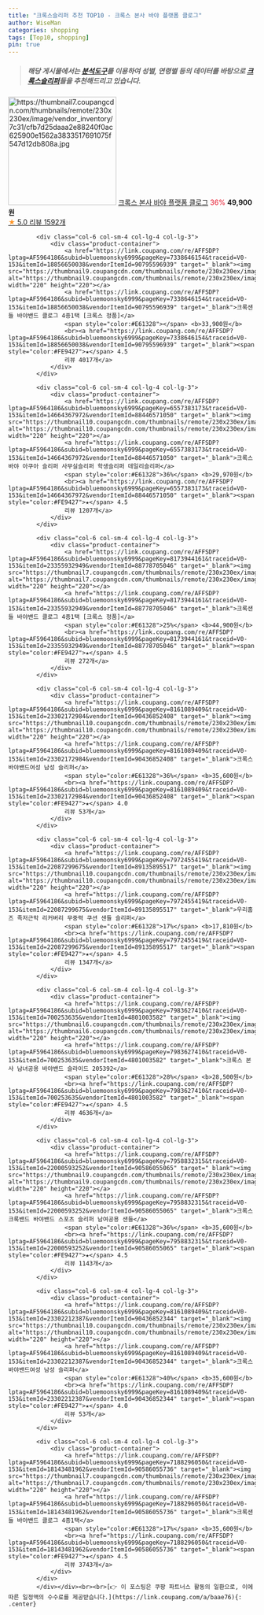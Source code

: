 ```yaml
---
title: "크록스슬리퍼 추천 TOP10 - 크록스 본사 바야 플랫폼 클로그"
author: WiseMan
categories: shopping
tags: [Top10, shopping]
pin: true
---
```


> ##### 해당 게시물에서는 [**분석도구**](https://itemscout.io/)를 이용하여 **성별**, **연령별** 등의 데이터를 바탕으로 [**크록스슬리퍼**](https://link.coupang.com/a/baae76)들을 추천해드리고 있습니다.
<div class="container"><div class="row">
            <div class="col-6 col-sm-4 col-lg-4 col-lg-3">
                <div class="product-container">
                    <a href="https://link.coupang.com/re/AFFSDP?lptag=AF5964186&subid=bluemoonsky6999&pageKey=7158411648&traceid=V0-153&itemId=18010799636&vendorItemId=85166400133" target="_blank"><img src="https://thumbnail7.coupangcdn.com/thumbnails/remote/230x230ex/image/vendor_inventory/7c31/cfb7d25daaa2e88240f0ac625900e1562a3833517691075f547d12db808a.jpg" alt="https://thumbnail7.coupangcdn.com/thumbnails/remote/230x230ex/image/vendor_inventory/7c31/cfb7d25daaa2e88240f0ac625900e1562a3833517691075f547d12db808a.jpg" width="220" height="220"></a>
                    <a href="https://link.coupang.com/re/AFFSDP?lptag=AF5964186&subid=bluemoonsky6999&pageKey=7158411648&traceid=V0-153&itemId=18010799636&vendorItemId=85166400133" target="_blank">크록스 본사 바야 플랫폼 클로그</a>
                    <span style="color:#E61328">36%</span> <b>49,900원</b>
                    <br><a href="https://link.coupang.com/re/AFFSDP?lptag=AF5964186&subid=bluemoonsky6999&pageKey=7158411648&traceid=V0-153&itemId=18010799636&vendorItemId=85166400133" target="_blank"><span style="color:#FE9427">★</span> 5.0
                    리뷰 1592개</a>
                </div>
            </div>
            
            <div class="col-6 col-sm-4 col-lg-4 col-lg-3">
                <div class="product-container">
                    <a href="https://link.coupang.com/re/AFFSDP?lptag=AF5964186&subid=bluemoonsky6999&pageKey=7338646154&traceid=V0-153&itemId=18856650038&vendorItemId=90795596939" target="_blank"><img src="https://thumbnail9.coupangcdn.com/thumbnails/remote/230x230ex/image/vendor_inventory/03e4/0ceed417f92257872820a0f636e59a0ab2967f894e41efd87f4d658cccab.png" alt="https://thumbnail9.coupangcdn.com/thumbnails/remote/230x230ex/image/vendor_inventory/03e4/0ceed417f92257872820a0f636e59a0ab2967f894e41efd87f4d658cccab.png" width="220" height="220"></a>
                    <a href="https://link.coupang.com/re/AFFSDP?lptag=AF5964186&subid=bluemoonsky6999&pageKey=7338646154&traceid=V0-153&itemId=18856650038&vendorItemId=90795596939" target="_blank">크록샌들 바야밴드 클로그 4종1택 [크록스 정품]</a>
                    <span style="color:#E61328"></span> <b>33,900원</b>
                    <br><a href="https://link.coupang.com/re/AFFSDP?lptag=AF5964186&subid=bluemoonsky6999&pageKey=7338646154&traceid=V0-153&itemId=18856650038&vendorItemId=90795596939" target="_blank"><span style="color:#FE9427">★</span> 4.5
                    리뷰 4017개</a>
                </div>
            </div>
            
            <div class="col-6 col-sm-4 col-lg-4 col-lg-3">
                <div class="product-container">
                    <a href="https://link.coupang.com/re/AFFSDP?lptag=AF5964186&subid=bluemoonsky6999&pageKey=6557383173&traceid=V0-153&itemId=14664367972&vendorItemId=88446571050" target="_blank"><img src="https://thumbnail10.coupangcdn.com/thumbnails/remote/230x230ex/image/vendor_inventory/ccb6/7e9272e4d22e54ad8ccc9e7a85dd7e61215ed7a773ef5671522c4961eb23.jpg" alt="https://thumbnail10.coupangcdn.com/thumbnails/remote/230x230ex/image/vendor_inventory/ccb6/7e9272e4d22e54ad8ccc9e7a85dd7e61215ed7a773ef5671522c4961eb23.jpg" width="220" height="220"></a>
                    <a href="https://link.coupang.com/re/AFFSDP?lptag=AF5964186&subid=bluemoonsky6999&pageKey=6557383173&traceid=V0-153&itemId=14664367972&vendorItemId=88446571050" target="_blank">크록스 바야 아쿠아 슬리퍼 사무실슬리퍼 학생슬리퍼 데일리슬리퍼</a>
                    <span style="color:#E61328">36%</span> <b>29,970원</b>
                    <br><a href="https://link.coupang.com/re/AFFSDP?lptag=AF5964186&subid=bluemoonsky6999&pageKey=6557383173&traceid=V0-153&itemId=14664367972&vendorItemId=88446571050" target="_blank"><span style="color:#FE9427">★</span> 4.5
                    리뷰 1207개</a>
                </div>
            </div>
            
            <div class="col-6 col-sm-4 col-lg-4 col-lg-3">
                <div class="product-container">
                    <a href="https://link.coupang.com/re/AFFSDP?lptag=AF5964186&subid=bluemoonsky6999&pageKey=8173944161&traceid=V0-153&itemId=23355932949&vendorItemId=88778705046" target="_blank"><img src="https://thumbnail7.coupangcdn.com/thumbnails/remote/230x230ex/image/vendor_inventory/360d/77b97d04fded605f78048a69c0501652629a52110bd1c2ade5c12e45b4ff.jpg" alt="https://thumbnail7.coupangcdn.com/thumbnails/remote/230x230ex/image/vendor_inventory/360d/77b97d04fded605f78048a69c0501652629a52110bd1c2ade5c12e45b4ff.jpg" width="220" height="220"></a>
                    <a href="https://link.coupang.com/re/AFFSDP?lptag=AF5964186&subid=bluemoonsky6999&pageKey=8173944161&traceid=V0-153&itemId=23355932949&vendorItemId=88778705046" target="_blank">크록샌들 바야밴드 클로그 4종1택 [크록스 정품]</a>
                    <span style="color:#E61328">25%</span> <b>44,900원</b>
                    <br><a href="https://link.coupang.com/re/AFFSDP?lptag=AF5964186&subid=bluemoonsky6999&pageKey=8173944161&traceid=V0-153&itemId=23355932949&vendorItemId=88778705046" target="_blank"><span style="color:#FE9427">★</span> 4.5
                    리뷰 272개</a>
                </div>
            </div>
            
            <div class="col-6 col-sm-4 col-lg-4 col-lg-3">
                <div class="product-container">
                    <a href="https://link.coupang.com/re/AFFSDP?lptag=AF5964186&subid=bluemoonsky6999&pageKey=8161089409&traceid=V0-153&itemId=23302172984&vendorItemId=90436852408" target="_blank"><img src="https://thumbnail10.coupangcdn.com/thumbnails/remote/230x230ex/image/vendor_inventory/227b/0ce9c37162a984cb345a69250192546a20d8c4389fae24295ccccd66229c.jpg" alt="https://thumbnail10.coupangcdn.com/thumbnails/remote/230x230ex/image/vendor_inventory/227b/0ce9c37162a984cb345a69250192546a20d8c4389fae24295ccccd66229c.jpg" width="220" height="220"></a>
                    <a href="https://link.coupang.com/re/AFFSDP?lptag=AF5964186&subid=bluemoonsky6999&pageKey=8161089409&traceid=V0-153&itemId=23302172984&vendorItemId=90436852408" target="_blank">크록스 바야밴드여성 남성 슬리퍼</a>
                    <span style="color:#E61328">36%</span> <b>35,600원</b>
                    <br><a href="https://link.coupang.com/re/AFFSDP?lptag=AF5964186&subid=bluemoonsky6999&pageKey=8161089409&traceid=V0-153&itemId=23302172984&vendorItemId=90436852408" target="_blank"><span style="color:#FE9427">★</span> 4.0
                    리뷰 53개</a>
                </div>
            </div>
            
            <div class="col-6 col-sm-4 col-lg-4 col-lg-3">
                <div class="product-container">
                    <a href="https://link.coupang.com/re/AFFSDP?lptag=AF5964186&subid=bluemoonsky6999&pageKey=7972455419&traceid=V0-153&itemId=22087299675&vendorItemId=89135895517" target="_blank"><img src="https://thumbnail10.coupangcdn.com/thumbnails/remote/230x230ex/image/vendor_inventory/33c2/0abf776d35334c6e661aa764cc7d5c0a7ef74dd47c18a1773c95aba6c6bf.jpg" alt="https://thumbnail10.coupangcdn.com/thumbnails/remote/230x230ex/image/vendor_inventory/33c2/0abf776d35334c6e661aa764cc7d5c0a7ef74dd47c18a1773c95aba6c6bf.jpg" width="220" height="220"></a>
                    <a href="https://link.coupang.com/re/AFFSDP?lptag=AF5964186&subid=bluemoonsky6999&pageKey=7972455419&traceid=V0-153&itemId=22087299675&vendorItemId=89135895517" target="_blank">우리홈즈 족저근막 리커버리 무중력 쿠션 샌들 슬리퍼</a>
                    <span style="color:#E61328">17%</span> <b>17,810원</b>
                    <br><a href="https://link.coupang.com/re/AFFSDP?lptag=AF5964186&subid=bluemoonsky6999&pageKey=7972455419&traceid=V0-153&itemId=22087299675&vendorItemId=89135895517" target="_blank"><span style="color:#FE9427">★</span> 4.5
                    리뷰 1347개</a>
                </div>
            </div>
            
            <div class="col-6 col-sm-4 col-lg-4 col-lg-3">
                <div class="product-container">
                    <a href="https://link.coupang.com/re/AFFSDP?lptag=AF5964186&subid=bluemoonsky6999&pageKey=7983627410&traceid=V0-153&itemId=700253635&vendorItemId=4801003582" target="_blank"><img src="https://thumbnail6.coupangcdn.com/thumbnails/remote/230x230ex/image/vendor_inventory/a6b9/5074d66b89b7a4a17fa1d40151d87f91c4e0e166191c7434b51d20ee73cb.jpg" alt="https://thumbnail6.coupangcdn.com/thumbnails/remote/230x230ex/image/vendor_inventory/a6b9/5074d66b89b7a4a17fa1d40151d87f91c4e0e166191c7434b51d20ee73cb.jpg" width="220" height="220"></a>
                    <a href="https://link.coupang.com/re/AFFSDP?lptag=AF5964186&subid=bluemoonsky6999&pageKey=7983627410&traceid=V0-153&itemId=700253635&vendorItemId=4801003582" target="_blank">크록스 본사 남녀공용 바야밴드 슬라이드 205392</a>
                    <span style="color:#E61328">28%</span> <b>28,500원</b>
                    <br><a href="https://link.coupang.com/re/AFFSDP?lptag=AF5964186&subid=bluemoonsky6999&pageKey=7983627410&traceid=V0-153&itemId=700253635&vendorItemId=4801003582" target="_blank"><span style="color:#FE9427">★</span> 4.5
                    리뷰 4636개</a>
                </div>
            </div>
            
            <div class="col-6 col-sm-4 col-lg-4 col-lg-3">
                <div class="product-container">
                    <a href="https://link.coupang.com/re/AFFSDP?lptag=AF5964186&subid=bluemoonsky6999&pageKey=7958832315&traceid=V0-153&itemId=22000593252&vendorItemId=90586055065" target="_blank"><img src="https://thumbnail9.coupangcdn.com/thumbnails/remote/230x230ex/image/vendor_inventory/3526/12026b66d511d68a961773ef57deb047718c78f8bb79b4ad54129a2a217e.jpg" alt="https://thumbnail9.coupangcdn.com/thumbnails/remote/230x230ex/image/vendor_inventory/3526/12026b66d511d68a961773ef57deb047718c78f8bb79b4ad54129a2a217e.jpg" width="220" height="220"></a>
                    <a href="https://link.coupang.com/re/AFFSDP?lptag=AF5964186&subid=bluemoonsky6999&pageKey=7958832315&traceid=V0-153&itemId=22000593252&vendorItemId=90586055065" target="_blank">크록스 크록밴드 바야밴드 스포츠 슬리퍼 남여공용 샌들</a>
                    <span style="color:#E61328">36%</span> <b>35,600원</b>
                    <br><a href="https://link.coupang.com/re/AFFSDP?lptag=AF5964186&subid=bluemoonsky6999&pageKey=7958832315&traceid=V0-153&itemId=22000593252&vendorItemId=90586055065" target="_blank"><span style="color:#FE9427">★</span> 4.5
                    리뷰 1143개</a>
                </div>
            </div>
            
            <div class="col-6 col-sm-4 col-lg-4 col-lg-3">
                <div class="product-container">
                    <a href="https://link.coupang.com/re/AFFSDP?lptag=AF5964186&subid=bluemoonsky6999&pageKey=8161089409&traceid=V0-153&itemId=23302212387&vendorItemId=90436852344" target="_blank"><img src="https://thumbnail10.coupangcdn.com/thumbnails/remote/230x230ex/image/vendor_inventory/2e94/ec23957580085dbd8d09f146dac4a5dcfe17db8539d596f0eb7c16858478.jpg" alt="https://thumbnail10.coupangcdn.com/thumbnails/remote/230x230ex/image/vendor_inventory/2e94/ec23957580085dbd8d09f146dac4a5dcfe17db8539d596f0eb7c16858478.jpg" width="220" height="220"></a>
                    <a href="https://link.coupang.com/re/AFFSDP?lptag=AF5964186&subid=bluemoonsky6999&pageKey=8161089409&traceid=V0-153&itemId=23302212387&vendorItemId=90436852344" target="_blank">크록스 바야밴드여성 남성 슬리퍼</a>
                    <span style="color:#E61328">40%</span> <b>35,600원</b>
                    <br><a href="https://link.coupang.com/re/AFFSDP?lptag=AF5964186&subid=bluemoonsky6999&pageKey=8161089409&traceid=V0-153&itemId=23302212387&vendorItemId=90436852344" target="_blank"><span style="color:#FE9427">★</span> 4.0
                    리뷰 53개</a>
                </div>
            </div>
            
            <div class="col-6 col-sm-4 col-lg-4 col-lg-3">
                <div class="product-container">
                    <a href="https://link.coupang.com/re/AFFSDP?lptag=AF5964186&subid=bluemoonsky6999&pageKey=7188296050&traceid=V0-153&itemId=18143481962&vendorItemId=90586055736" target="_blank"><img src="https://thumbnail7.coupangcdn.com/thumbnails/remote/230x230ex/image/vendor_inventory/c5cd/9e1d5a214e8a86075430cc505e6952f210916cf3069ac4b629c03535bed0.jpg" alt="https://thumbnail7.coupangcdn.com/thumbnails/remote/230x230ex/image/vendor_inventory/c5cd/9e1d5a214e8a86075430cc505e6952f210916cf3069ac4b629c03535bed0.jpg" width="220" height="220"></a>
                    <a href="https://link.coupang.com/re/AFFSDP?lptag=AF5964186&subid=bluemoonsky6999&pageKey=7188296050&traceid=V0-153&itemId=18143481962&vendorItemId=90586055736" target="_blank">크록샌들 바야밴드 클로그 4종1택</a>
                    <span style="color:#E61328">17%</span> <b>35,600원</b>
                    <br><a href="https://link.coupang.com/re/AFFSDP?lptag=AF5964186&subid=bluemoonsky6999&pageKey=7188296050&traceid=V0-153&itemId=18143481962&vendorItemId=90586055736" target="_blank"><span style="color:#FE9427">★</span> 4.5
                    리뷰 3743개</a>
                </div>
            </div>
            </div></div><br><br>[👉 이 포스팅은 쿠팡 파트너스 활동의 일환으로, 이에 따른 일정액의 수수료를 제공받습니다.](https://link.coupang.com/a/baae76){: .center}